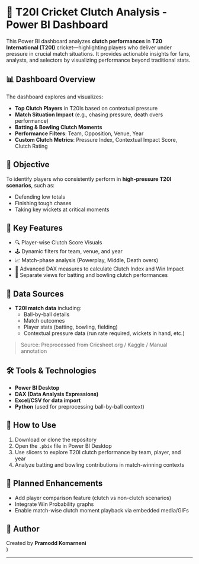 # 🏏 T20I Cricket Clutch Analysis - Power BI Dashboard

This Power BI dashboard analyzes **clutch performances** in **T20 International (T20I)** cricket—highlighting players who deliver under pressure in crucial match situations. It provides actionable insights for fans, analysts, and selectors by visualizing performance beyond traditional stats.

## 📊 Dashboard Overview

The dashboard explores and visualizes:

- **Top Clutch Players** in T20Is based on contextual pressure
- **Match Situation Impact** (e.g., chasing pressure, death overs performance)
- **Batting & Bowling Clutch Moments**
- **Performance Filters**: Team, Opposition, Venue, Year
- **Custom Clutch Metrics**: Pressure Index, Contextual Impact Score, Clutch Rating

## 🎯 Objective

To identify players who consistently perform in **high-pressure T20I scenarios**, such as:

- Defending low totals
- Finishing tough chases
- Taking key wickets at critical moments

## 🧠 Key Features

- 🔍 Player-wise Clutch Score Visuals
- 🕹️ Dynamic filters for team, venue, and year
- 📈 Match-phase analysis (Powerplay, Middle, Death overs)
- 🧮 Advanced DAX measures to calculate Clutch Index and Win Impact
- 🧠 Separate views for batting and bowling clutch performances

## 🔢 Data Sources

- **T20I match data** including:
  - Ball-by-ball details
  - Match outcomes
  - Player stats (batting, bowling, fielding)
  - Contextual pressure data (run rate required, wickets in hand, etc.)

> Source: Preprocessed from Cricsheet.org / Kaggle / Manual annotation

## 🛠️ Tools & Technologies

- **Power BI Desktop**
- **DAX (Data Analysis Expressions)**
- **Excel/CSV for data import**
- **Python** (used for preprocessing ball-by-ball context)

## 📌 How to Use

1. Download or clone the repository
2. Open the `.pbix` file in Power BI Desktop
3. Use slicers to explore T20I clutch performance by team, player, and year
4. Analyze batting and bowling contributions in match-winning contexts

## 🚀 Planned Enhancements

- Add player comparison feature (clutch vs non-clutch scenarios)
- Integrate Win Probability graphs
- Enable match-wise clutch moment playback via embedded media/GIFs

## 👤 Author

Created by **Pramodd Komarneni**  
)

---

